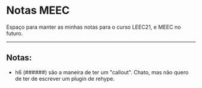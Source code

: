 # Notas MEEC

Espaço para manter as minhas notas para o curso LEEC21, e MEEC no futuro.

---

## Notas:

- h6 (######) são a maneira de ter um "callout". Chato, mas não quero de ter de escrever um plugin de rehype.
